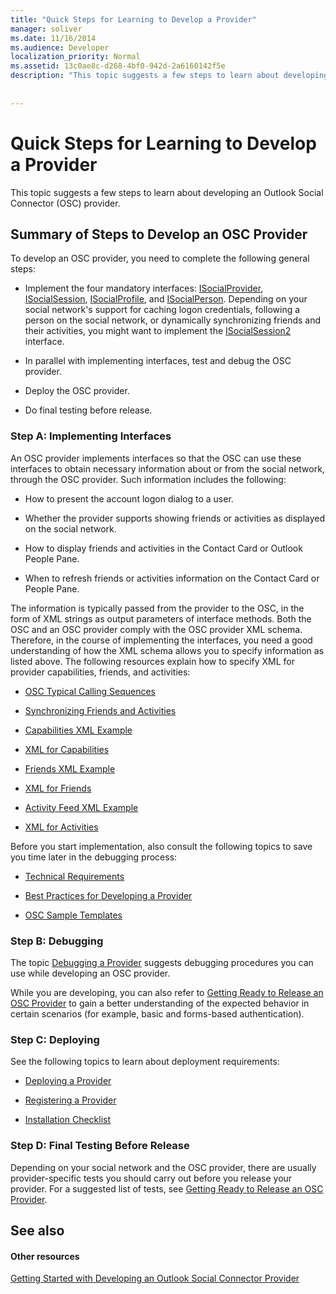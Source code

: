 ```yaml
---
title: "Quick Steps for Learning to Develop a Provider"
manager: soliver
ms.date: 11/16/2014
ms.audience: Developer
localization_priority: Normal
ms.assetid: 13c0ae8c-d268-4bf0-942d-2a6160142f5e
description: "This topic suggests a few steps to learn about developing an Outlook Social Connector (OSC) provider."
 
 
---
```


# Quick Steps for Learning to Develop a Provider

This topic suggests a few steps to learn about developing an Outlook Social Connector (OSC) provider.
  
## Summary of Steps to Develop an OSC Provider

To develop an OSC provider, you need to complete the following general steps:
  
- Implement the four mandatory interfaces: [ISocialProvider](isocialprovideriunknown.md), [ISocialSession](isocialsessioniunknown.md), [ISocialProfile](isocialprofileisocialperson.md), and [ISocialPerson](isocialpersoniunknown.md). Depending on your social network's support for caching logon credentials, following a person on the social network, or dynamically synchronizing friends and their activities, you might want to implement the [ISocialSession2](isocialsession2iunknown.md) interface. 
    
- In parallel with implementing interfaces, test and debug the OSC provider.
    
- Deploy the OSC provider.
    
- Do final testing before release.
    
### Step A: Implementing Interfaces

An OSC provider implements interfaces so that the OSC can use these interfaces to obtain necessary information about or from the social network, through the OSC provider. Such information includes the following:
  
- How to present the account logon dialog to a user.
    
- Whether the provider supports showing friends or activities as displayed on the social network.
    
- How to display friends and activities in the Contact Card or Outlook People Pane. 
    
- When to refresh friends or activities information on the Contact Card or People Pane.
    
The information is typically passed from the provider to the OSC, in the form of XML strings as output parameters of interface methods. Both the OSC and an OSC provider comply with the OSC provider XML schema. Therefore, in the course of implementing the interfaces, you need a good understanding of how the XML schema allows you to specify information as listed above. The following resources explain how to specify XML for provider capabilities, friends, and activities:
  
- [OSC Typical Calling Sequences](osc-typical-calling-sequences.md)
    
- [Synchronizing Friends and Activities](synchronizing-friends-and-activities.md)
    
- [Capabilities XML Example](capabilities-xml-example.md)
    
- [XML for Capabilities](xml-for-capabilities.md)
    
- [Friends XML Example](friends-xml-example.md)
    
- [XML for Friends](xml-for-friends.md)
    
- [Activity Feed XML Example](activity-feed-xml-example.md)
    
- [XML for Activities](xml-for-activities.md)
    
Before you start implementation, also consult the following topics to save you time later in the debugging process:
  
- [Technical Requirements](technical-requirements.md)
    
- [Best Practices for Developing a Provider](best-practices-for-developing-a-provider.md)
    
- [OSC Sample Templates](osc-sample-templates.md)
    
### Step B: Debugging

The topic [Debugging a Provider](debugging-a-provider.md) suggests debugging procedures you can use while developing an OSC provider. 
  
While you are developing, you can also refer to [Getting Ready to Release an OSC Provider](getting-ready-to-release-an-osc-provider.md) to gain a better understanding of the expected behavior in certain scenarios (for example, basic and forms-based authentication). 
  
### Step C: Deploying

See the following topics to learn about deployment requirements:
  
- [Deploying a Provider](deploying-a-provider.md)
    
- [Registering a Provider](registering-a-provider.md)
    
- [Installation Checklist](installation-checklist.md)
    
### Step D: Final Testing Before Release

Depending on your social network and the OSC provider, there are usually provider-specific tests you should carry out before you release your provider. For a suggested list of tests, see [Getting Ready to Release an OSC Provider](getting-ready-to-release-an-osc-provider.md).
  
## See also

#### Other resources

[Getting Started with Developing an Outlook Social Connector Provider](getting-started-with-developing-an-outlook-social-connector-provider.md)

